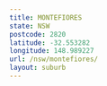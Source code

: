 ```yaml
---
title: MONTEFIORES
state: NSW
postcode: 2820
latitude: -32.553282
longitude: 148.989227
url: /nsw/montefiores/
layout: suburb
---
```

